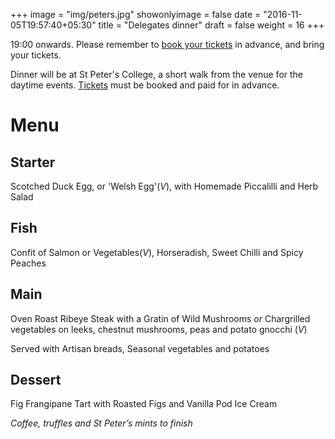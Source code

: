 +++
image = "img/peters.jpg"
showonlyimage = false
date = "2016-11-05T19:57:40+05:30"
title = "Delegates dinner"
draft = false
weight = 16
+++

19:00 onwards. Please remember to [book your tickets](https://spirit-of-duthie.github.io/public/contact/) in advance, and bring your tickets.



<!--more-->

Dinner will be at St Peter's College, a short walk from the venue for the daytime events. [Tickets](https://spirit-of-duthie.github.io/public/contact/) must be booked and paid for in advance.

# Menu

## Starter

Scotched Duck Egg, or 'Welsh Egg'(_V_), with Homemade Piccalilli and Herb Salad

## Fish

Confit of Salmon or Vegetables(_V_), Horseradish, Sweet Chilli and Spicy Peaches

## Main

Oven Roast Ribeye Steak with a Gratin of Wild Mushrooms _or_ Chargrilled vegetables on leeks, chestnut mushrooms, peas and potato gnocchi (_V_)

Served with Artisan breads, Seasonal vegetables and potatoes

## Dessert

Fig Frangipane Tart with Roasted Figs and Vanilla Pod Ice Cream

_Coffee, truffles and St Peter’s mints to finish_
